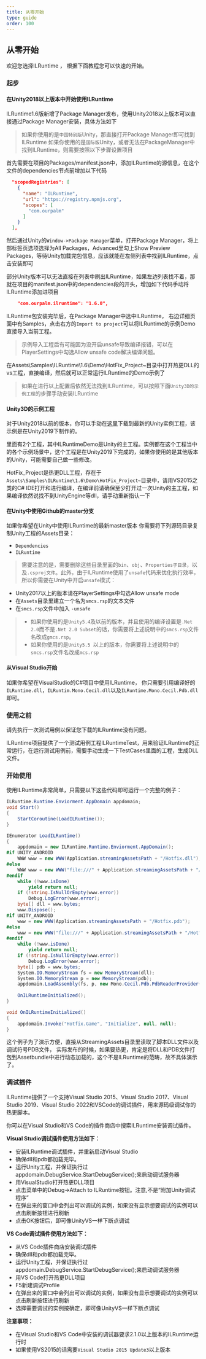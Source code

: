 ```yaml
---
title: 从零开始
type: guide
order: 100
---
```


## 从零开始

欢迎您选择ILRuntime ， 根据下面教程您可以快速的开始。

### 起步

#### **在Unity2018以上版本中开始使用ILRuntime**

ILRuntime1.6版新增了Package Manager发布，使用Unity2018以上版本可以直接通过Package Manager安装，具体方法如下

> 如果你使用的是`中国特别版`Unity，那直接打开Package Manager即可找到ILRuntime
> 如果你使用的是`国际版`Unity，或者无法在PackageManager中找到ILRuntime，则需要按照以下步骤设置项目

首先需要在项目的Packages/manifest.json中，添加ILRuntime的源信息，在这个文件的dependencies节点前增加以下代码
```json
  "scopedRegistries": [
    {
      "name": "ILRuntime",
      "url": "https://registry.npmjs.org",
      "scopes": [
        "com.ourpalm"
      ]
    }
  ],
```
然后通过Unity的`Window->Package Manager`菜单，打开Package Manager，将上部标签页选项选择为All Packages，Advanced里勾上Show Preview Packages，等待Unity加载完包信息，应该就能在左侧列表中找到ILRuntime，点击安装即可

部分Unity版本可以无法直接在列表中刷出ILRuntime，如果左边列表找不着，那就在项目的manifest.json中的dependencies段的开头，增加如下代码手动将ILRuntime添加进项目
```json
    "com.ourpalm.ilruntime": "1.6.0",
```

ILRuntime包安装完毕后，在Package Manager中选中ILRuntime， 右边详细页面中有Samples，点击右方的`Import to project`可以将ILRuntime的示例Demo直接导入当前工程。

>示例导入工程后有可能因为没开启unsafe导致编译报错，可以在PlayerSettings中勾选Allow unsafe code解决编译问题。

在Assets\Samples\ILRuntime\1.6\Demo\HotFix_Project~目录中打开热更DLL的vs工程，直接编译，然后就可以正常运行ILRuntime的Demo示例了

> 如果在进行以上配置后依然无法找到ILRuntime，可以按照下面`Unity3D的示例工程`的步骤手动安装ILRuntime

#### **Unity3D的示例工程**

对于Unity2018以前的版本，你可以手动在[这里](https://github.com/Ourpalm/ILRuntimeU3D)下载到最新的Unity实例工程，该示例是在Unity2019下制作的。

里面有2个工程，其中ILRuntimeDemo是Unity的主工程。实例都在这个工程当中的各个示例场景中，这个工程是在Unity2019下完成的，如果你使用的是其他版本的Unity，可能需要自己做一些修改。

HotFix_Project是热更DLL工程，存在于`Assets\Samples\ILRuntime\1.6\Demo\HotFix_Project~`目录中，请用VS2015之类的C# IDE打开和进行编译，在编译前请确保至少打开过一次Unity的主工程，如果编译依然说找不到UnityEngine等dll，请手动重新指认一下

#### **在Unity中使用Github的master分支**

如果你希望在Unity中使用ILRuntime的最新master版本
你需要将下列源码目录复制Unity工程的Assets目录：

- `Dependencies`
- `ILRuntime`

> 需要注意的是，需要删除这些目录里面的`bin`、`obj`、`Properties子目录`，以及`.csproj文件`。此外，由于ILRuntime使用了`unsafe`代码来优化执行效率，所以你需要在Unity中开启`unsafe`模式：

- Unity2017以上的版本请在PlayerSettings中勾选Allow unsafe mode
- 在`Assets`目录里建立一个名为`smcs.rsp`的文本文件
- 在`smcs.rsp`文件中加入 `-unsafe`

>- 如果你使用的是`Unity5.4`及以前的版本，并且使用的编译设置是`.Net 2.0`而不是`.Net 2.0 Subset`的话，你需要将上述说明中的`smcs.rsp`文件名改成`gmcs.rsp`。
>- 如果你使用的是`Unity5.5 `以上的版本，你需要将上述说明中的`smcs.rsp`文件名改成`mcs.rsp`

#### **从Visual Studio开始**

如果你希望在VisualStudio的C#项目中使用ILRuntime， 你只需要引用编译好的`ILRuntime.dll`，`ILRuntim.Mono.Cecil.dll`以及`ILRuntime.Mono.Cecil.Pdb.dll`即可。

### 使用之前

请先执行一次测试用例以保证您下载的ILRuntime没有问题。

ILRuntime项目提供了一个测试用例工程ILRuntimeTest，用来验证ILRuntime的正常运行，在运行测试用例前，需要手动生成一下TestCases里面的工程，生成DLL文件。

### 开始使用

使用ILRuntime非常简单，只需要以下这些代码即可运行一个完整的例子：

```csharp
ILRuntime.Runtime.Enviorment.AppDomain appdomain;
void Start()
{
    StartCoroutine(LoadILRuntime());
}

IEnumerator LoadILRuntime()
{
    appdomain = new ILRuntime.Runtime.Enviorment.AppDomain();
#if UNITY_ANDROID
    WWW www = new WWW(Application.streamingAssetsPath + "/Hotfix.dll");
#else
    WWW www = new WWW("file:///" + Application.streamingAssetsPath + "/Hotfix.dll");
#endif
    while (!www.isDone)
        yield return null;
    if (!string.IsNullOrEmpty(www.error))
        Debug.LogError(www.error);
    byte[] dll = www.bytes;
    www.Dispose();
#if UNITY_ANDROID
    www = new WWW(Application.streamingAssetsPath + "/Hotfix.pdb");
#else
    www = new WWW("file:///" + Application.streamingAssetsPath + "/Hotfix.pdb");
#endif
    while (!www.isDone)
        yield return null;
    if (!string.IsNullOrEmpty(www.error))
        Debug.LogError(www.error);
    byte[] pdb = www.bytes;
    System.IO.MemoryStream fs = new MemoryStream(dll);
    System.IO.MemoryStream p = new MemoryStream(pdb);
    appdomain.LoadAssembly(fs, p, new Mono.Cecil.Pdb.PdbReaderProvider());    
    
    OnILRuntimeInitialized();
}

void OnILRuntimeInitialized()
{
    appdomain.Invoke("Hotfix.Game", "Initialize", null, null);
}
```

这个例子为了演示方便，直接从StreamingAssets目录里读取了脚本DLL文件以及调试符号PDB文件， 实际发布的时候，如果要热更，肯定是将DLL和PDB文件打包到Assetbundle中进行动态加载的，这个不是ILRuntime的范畴，故不具体演示了。


### 调试插件

ILRuntime提供了一个支持Visual Studio 2015、Visual Studio 2017、Visual Studio 2019、Visual Studio 2022和VSCode的调试插件，用来源码级调试你的热更脚本。

你可以在Visual Studio和VS Code的插件商店中搜索ILRuntime安装调试插件。

**Visual Studio调试插件使用方法如下：**

- 安装ILRuntime调试插件，并重新启动Visual Studio
- 确保dll和pdb都加载完毕。
- 运行Unity工程，并保证执行过appdomain.DebugService.StartDebugService();来启动调试服务器
- 用VisualStudio打开热更DLL项目
- 点击菜单中的Debug->Attach to ILRuntime按钮。注意,不是“附加Unity调试程序”
- 在弹出来的窗口中会列出可以调试的实例，如果没有显示想要调试的实例可以点击刷新按钮进行刷新
- 点击OK按钮后，即可像UnityVS一样下断点调试

**VS Code调试插件使用方法如下：**

- 从VS Code插件商店安装调试插件
- 确保dll和pdb都加载完毕。
- 运行Unity工程，并保证执行过appdomain.DebugService.StartDebugService();来启动调试服务器
- 用VS Code打开热更DLL项目
- F5新建调试Profile
- 在弹出来的窗口中会列出可以调试的实例，如果没有显示想要调试的实例可以点击刷新按钮进行刷新
- 选择需要调试的实例按确定，即可像UnityVS一样下断点调试

**注意事项：**

- 在Visual Studio和VS Code中安装的调试器要求2.1.0以上版本的ILRuntime运行时
- 如果使用VS2015的话需要`Visual Studio 2015 Update3`以上版本
